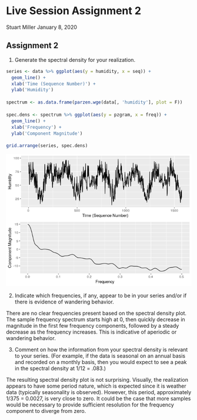 Live Session Assignment 2
================
Stuart Miller
January 8, 2020

## Assignment 2

1.  Generate the spectral density for your realization.

<!-- end list -->

``` r
series <- data %>% ggplot(aes(y = humidity, x = seq)) +
  geom_line() +
  xlab('Time (Sequence Number)') +
  ylab('Humidity')

spectrum <- as.data.frame(parzen.wge(data[, 'humidity'], plot = F))

spec.dens <- spectrum %>% ggplot(aes(y = pzgram, x = freq)) +
  geom_line() +
  xlab('Frequency') +
  ylab('Component Magnitude')

grid.arrange(series, spec.dens)
```

![](Live_Session_Assignment_2_files/figure-gfm/spec-1.png)<!-- -->

2.  Indicate which frequencies, if any, appear to be in your series
    and/or if there is evidence of wandering behavior.

There are no clear frequencies present based on the spectral density
plot. The sample frequency spectrum starts high at 0, then quickly
decrease in magnitude in the first few frequency components, followed by
a steady decrease as the frequency increases. This is indicative of
aperiodic or wandering behavior.

3.  Comment on how the information from your spectral density is
    relevant to your series. (For example, if the data is seasonal on an
    annual basis and recorded on a monthly basis, then you would expect
    to see a peak in the spectral density at 1/12 = .083.)

The resulting spectral density plot is not surprising. Visually, the
realization appears to have some period nature, which is expected since
it is weather data (typically seasonality is observed). However, this
period, approximately 1/375 = 0.0027, is very close to zero. It could be
the case that more samples would be necessary to provide sufficient
resolution for the frequency component to diverge from zero.
